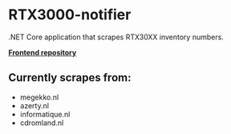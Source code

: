 # RTX3000-notifier
.NET Core application that scrapes RTX30XX inventory numbers.

**[Frontend repository](https://github.com/NiekNijland/RTX3000-notifier-frontend/)**

## Currently scrapes from:
- megekko.nl
- azerty.nl
- informatique.nl
- cdromland.nl
